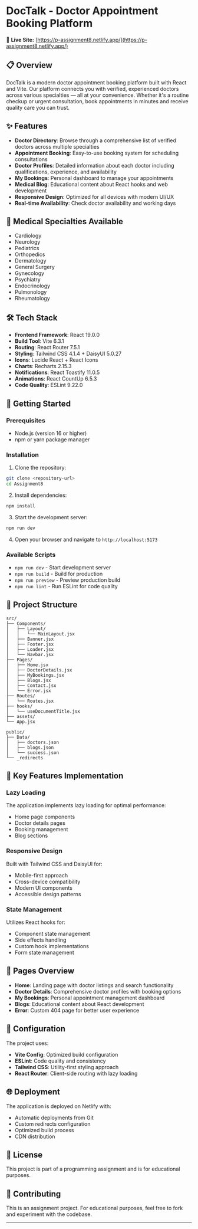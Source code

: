 # DocTalk - Doctor Appointment Booking Platform

🔗 **Live Site:** [https://p-assignment8.netlify.app/](https://p-assignment8.netlify.app/)

## 📋 Overview

DocTalk is a modern doctor appointment booking platform built with React and Vite. Our platform connects you with verified, experienced doctors across various specialties — all at your convenience. Whether it's a routine checkup or urgent consultation, book appointments in minutes and receive quality care you can trust.

## ✨ Features

- **Doctor Directory**: Browse through a comprehensive list of verified doctors across multiple specialties
- **Appointment Booking**: Easy-to-use booking system for scheduling consultations
- **Doctor Profiles**: Detailed information about each doctor including qualifications, experience, and availability
- **My Bookings**: Personal dashboard to manage your appointments
- **Medical Blog**: Educational content about React hooks and web development
- **Responsive Design**: Optimized for all devices with modern UI/UX
- **Real-time Availability**: Check doctor availability and working days

## 🏥 Medical Specialties Available

- Cardiology
- Neurology
- Pediatrics
- Orthopedics
- Dermatology
- General Surgery
- Gynecology
- Psychiatry
- Endocrinology
- Pulmonology
- Rheumatology

## 🛠️ Tech Stack

- **Frontend Framework**: React 19.0.0
- **Build Tool**: Vite 6.3.1
- **Routing**: React Router 7.5.1
- **Styling**: Tailwind CSS 4.1.4 + DaisyUI 5.0.27
- **Icons**: Lucide React + React Icons
- **Charts**: Recharts 2.15.3
- **Notifications**: React Toastify 11.0.5
- **Animations**: React CountUp 6.5.3
- **Code Quality**: ESLint 9.22.0

## 🚀 Getting Started

### Prerequisites

- Node.js (version 16 or higher)
- npm or yarn package manager

### Installation

1. Clone the repository:
```bash
git clone <repository-url>
cd Assignment8
```

2. Install dependencies:
```bash
npm install
```

3. Start the development server:
```bash
npm run dev
```

4. Open your browser and navigate to `http://localhost:5173`

### Available Scripts

- `npm run dev` - Start development server
- `npm run build` - Build for production
- `npm run preview` - Preview production build
- `npm run lint` - Run ESLint for code quality

## 📁 Project Structure

```
src/
├── Components/
│   ├── Layout/
│   │   └── MainLayout.jsx
│   ├── Banner.jsx
│   ├── Footer.jsx
│   ├── Loader.jsx
│   └── Navbar.jsx
├── Pages/
│   ├── Home.jsx
│   ├── DoctorDetails.jsx
│   ├── MyBookings.jsx
│   ├── Blogs.jsx
│   ├── Contact.jsx
│   └── Error.jsx
├── Routes/
│   └── Routes.jsx
├── hooks/
│   └── useDocumentTitle.jsx
├── assets/
└── App.jsx

public/
├── Data/
│   ├── doctors.json
│   ├── blogs.json
│   └── success.json
└── _redirects
```

## 🎯 Key Features Implementation

### Lazy Loading
The application implements lazy loading for optimal performance:
- Home page components
- Doctor details pages
- Booking management
- Blog sections

### Responsive Design
Built with Tailwind CSS and DaisyUI for:
- Mobile-first approach
- Cross-device compatibility
- Modern UI components
- Accessible design patterns

### State Management
Utilizes React hooks for:
- Component state management
- Side effects handling
- Custom hook implementations
- Form state management

## 📱 Pages Overview

- **Home**: Landing page with doctor listings and search functionality
- **Doctor Details**: Comprehensive doctor profiles with booking options
- **My Bookings**: Personal appointment management dashboard
- **Blogs**: Educational content about React development
- **Error**: Custom 404 page for better user experience

## 🔧 Configuration

The project uses:
- **Vite Config**: Optimized build configuration
- **ESLint**: Code quality and consistency
- **Tailwind CSS**: Utility-first styling approach
- **React Router**: Client-side routing with lazy loading

## 🌐 Deployment

The application is deployed on Netlify with:
- Automatic deployments from Git
- Custom redirects configuration
- Optimized build process
- CDN distribution

## 📄 License

This project is part of a programming assignment and is for educational purposes.

## 🤝 Contributing

This is an assignment project. For educational purposes, feel free to fork and experiment with the codebase.

---
